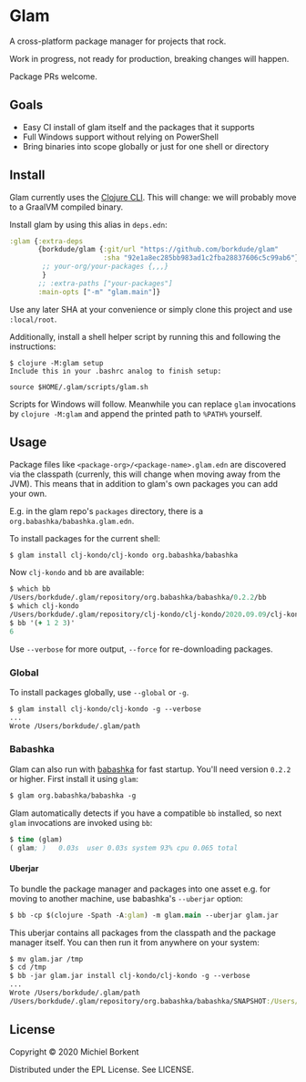 # Glam

A cross-platform package manager for projects that rock.

Work in progress, not ready for production, breaking changes will happen.

Package PRs welcome.

## Goals

- Easy CI install of glam itself and the packages that it supports
- Full Windows support without relying on PowerShell
- Bring binaries into scope globally or just for one shell or directory

## Install

Glam currently uses the [Clojure
CLI](https://clojure.org/guides/deps_and_cli). This will change: we will
probably move to a GraalVM compiled binary.

Install glam by using this alias in `deps.edn`:

``` clojure
:glam {:extra-deps
       {borkdude/glam {:git/url "https://github.com/borkdude/glam"
                       :sha "92e1a8ec285bb983ad1c2fba28837606c5c99ab6"}
        ;; your-org/your-packages {,,,}
        }
       ;; :extra-paths ["your-packages"]
       :main-opts ["-m" "glam.main"]}
```

Use any later SHA at your convenience or simply clone this project and use
`:local/root`.

Additionally, install a shell helper script by running this and following the instructions:

``` shell
$ clojure -M:glam setup
Include this in your .bashrc analog to finish setup:

source $HOME/.glam/scripts/glam.sh
```

Scripts for Windows will follow. Meanwhile you can replace `glam` invocations by
`clojure -M:glam` and append the printed path to `%PATH%` yourself.

## Usage

Package files like `<package-org>/<package-name>.glam.edn` are discovered via
the classpath (currenly, this will change when moving away from the JVM). This
means that in addition to glam's own packages you can add your own.

E.g. in the glam repo's `packages` directory, there is a
`org.babashka/babashka.glam.edn`.

To install packages for the current shell:

``` clojure
$ glam install clj-kondo/clj-kondo org.babashka/babashka
```

Now `clj-kondo` and `bb` are available:

``` clojure
$ which bb
/Users/borkdude/.glam/repository/org.babashka/babashka/0.2.2/bb
$ which clj-kondo
/Users/borkdude/.glam/repository/clj-kondo/clj-kondo/2020.09.09/clj-kondo
$ bb '(+ 1 2 3)'
6
```

Use `--verbose` for more output, `--force` for re-downloading packages.

### Global

To install packages globally, use `--global` or `-g`.

``` clojure
$ glam install clj-kondo/clj-kondo -g --verbose
...
Wrote /Users/borkdude/.glam/path
```

### Babashka

Glam can also run with [babashka](https://github.com/borkdude/babashka) for fast
startup. You'll need version `0.2.2` or higher. First install it using `glam`:

``` clojure
$ glam org.babashka/babashka -g
```

Glam automatically detects if you have a compatible `bb` installed, so next
`glam` invocations are invoked using `bb`:

``` clojure
$ time (glam)
( glam; )   0.03s  user 0.03s system 93% cpu 0.065 total
```

#### Uberjar

To bundle the package manager and packages into one asset e.g. for moving to another machine, use
babashka's `--uberjar` option:

``` clojure
$ bb -cp $(clojure -Spath -A:glam) -m glam.main --uberjar glam.jar
```

This uberjar contains all packages from the classpath and the package manager
itself. You can then run it from anywhere on your system:

``` clojure
$ mv glam.jar /tmp
$ cd /tmp
$ bb -jar glam.jar install clj-kondo/clj-kondo -g --verbose
...
Wrote /Users/borkdude/.glam/path
/Users/borkdude/.glam/repository/org.babashka/babashka/SNAPSHOT:/Users/borkdude/.glam/repository/clj-kondo/clj-kondo/2020.09.09
```

## License

Copyright © 2020 Michiel Borkent

Distributed under the EPL License. See LICENSE.
